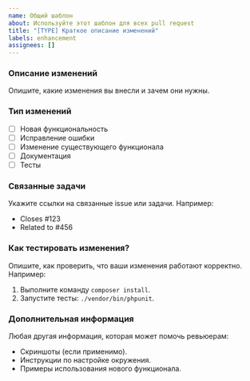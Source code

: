 ```yaml
---
name: Общий шаблон
about: Используйте этот шаблон для всех pull request
title: "[TYPE] Краткое описание изменений"
labels: enhancement
assignees: []
---
```


### Описание изменений
Опишите, какие изменения вы внесли и зачем они нужны.

### Тип изменений
- [ ] Новая функциональность
- [ ] Исправление ошибки
- [ ] Изменение существующего функционала
- [ ] Документация
- [ ] Тесты

### Связанные задачи
Укажите ссылки на связанные issue или задачи. Например:
- Closes #123
- Related to #456

### Как тестировать изменения?
Опишите, как проверить, что ваши изменения работают корректно. Например:
1. Выполните команду `composer install`.
2. Запустите тесты: `./vendor/bin/phpunit`.

### Дополнительная информация
Любая другая информация, которая может помочь ревьюерам:
- Скриншоты (если применимо).
- Инструкции по настройке окружения.
- Примеры использования нового функционала.